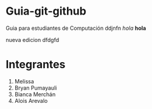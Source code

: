 # Guia-git-github
Guia para estudiantes de Computación 
ddjnfn
*hola*
**hola**

nueva edicion
dfdgfd

# Integrantes
1. Melissa 
2. Bryan Pumayauli
3. Bianca Merchán
4. Alois Arevalo 